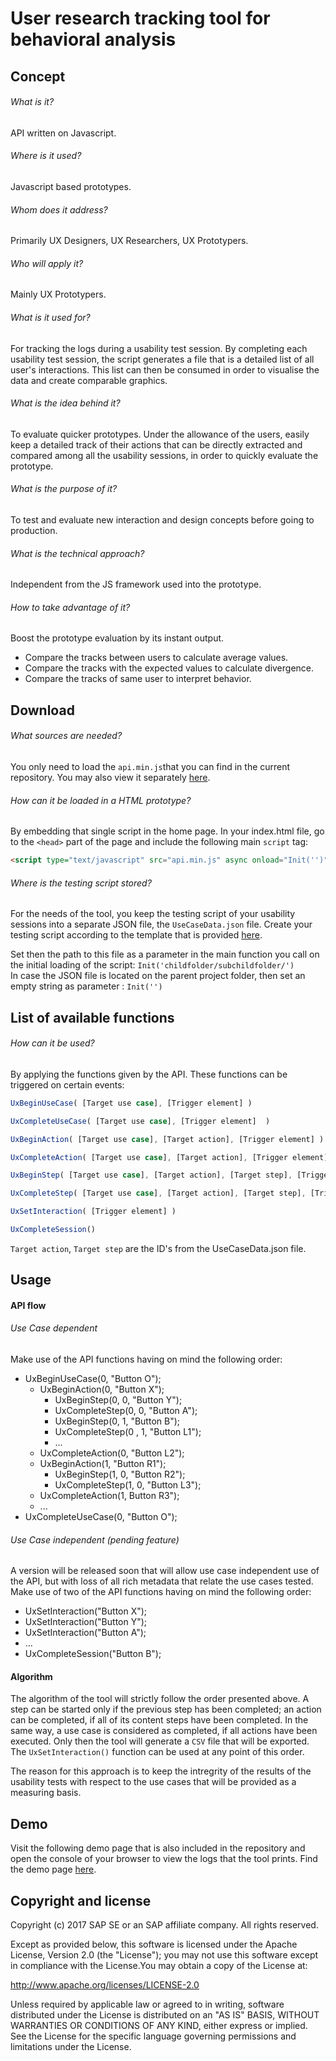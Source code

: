 # User research tracking tool for behavioral analysis

## Concept

###### What is it?
API written on Javascript.
###### Where is it used?
Javascript based prototypes.
###### Whom does it address?
Primarily UX Designers, UX Researchers, UX Prototypers.
###### Who will apply it?
Mainly UX Prototypers.
###### What is it used for?
For tracking the logs during a usability test session. By completing each usability test session, the script generates a file that is a detailed list of all user's interactions. This list can then be consumed in order to visualise the data and create comparable graphics.
###### What is the idea behind it?
To evaluate quicker prototypes. Under the allowance of the users, easily keep a detailed track of their actions that can be directly extracted and compared among all the usability sessions, in order to quickly evaluate the prototype.
###### What is the purpose of it?
To test and evaluate new interaction and design concepts before going to production.
###### What is the technical approach?
Independent from the JS framework used into the prototype.
###### How to take advantage of it?
Boost the prototype evaluation by its instant output.
* Compare the tracks between users to calculate average values.
* Compare the tracks with the expected values to calculate divergence.
* Compare the tracks of same user to interpret behavior.

## Download
###### What sources are needed?
You only need to load the ```api.min.js```that you can find in the current repository. You may also view it separately [here](https://github.com/SAP/ux-tracking-tool/blob/master/api.min.js).
###### How can it be loaded in a HTML prototype?
By embedding that single script in the home page. In your index.html file, go to the `<head>` part of the page and include the following main ```script``` tag:
```html
<script type="text/javascript" src="api.min.js" async onload="Init('')"></script>
```
###### Where is the testing script stored? 
For the needs of the tool, you keep the testing script of your usability sessions into a separate JSON file, the ```UseCaseData.json``` file. Create your testing script according to the template that is provided [here](https://github.com/SAP/ux-tracking-tool/blob/master/UseCaseData.json).     

Set then the path to this file as a parameter in the main function you call on the initial loading of the script: ```Init('childfolder/subchildfolder/')```      
In case the JSON file is located on the parent project folder, then set an empty string as parameter : ```Init('')```     

## List of available functions
###### How can it be used?     
By applying the functions given by the API. These functions can be triggered on certain events:

```javascript
UxBeginUseCase( [Target use case], [Trigger element] )
```
```javascript
UxCompleteUseCase( [Target use case], [Trigger element]  )
```
```javascript
UxBeginAction( [Target use case], [Target action], [Trigger element] )
```
```javascript
UxCompleteAction( [Target use case], [Target action], [Trigger element] )
```
```javascript
UxBeginStep( [Target use case], [Target action], [Target step], [Trigger element] )
```
```javascript
UxCompleteStep( [Target use case], [Target action], [Target step], [Trigger element] )
```
```javascript
UxSetInteraction( [Trigger element] )
```
```javascript
UxCompleteSession()
```

```Target action```, ```Target step``` are the ID's from the UseCaseData.json file.

## Usage
#### API flow
###### Use Case dependent
Make use of the API functions having on mind the following order:     
* UxBeginUseCase(0, "Button O");
   * UxBeginAction(0, "Button X");
       * UxBeginStep(0, 0, "Button Y");
       * UxCompleteStep(0, 0, "Button A");
       * UxBeginStep(0, 1, "Button B");
       * UxCompleteStep(0 , 1, "Button L1");
       * ...
   * UxCompleteAction(0, "Button L2");
   * UxBeginAction(1, "Button R1");
       * UxBeginStep(1, 0, "Button R2");
       * UxCompleteStep(1, 0, "Button L3");
   * UxCompleteAction(1, Button R3");
   * ...
* UxCompleteUseCase(0, "Button O");

###### Use Case independent (pending feature)
A version will be released soon that will allow use case independent use of the API, but with loss of all rich metadata that relate the use cases tested. Make use of two of the API functions having on mind the following order:
* UxSetInteraction("Button X");
* UxSetInteraction("Button Y");
* UxSetInteraction("Button A");
* ...
* UxCompleteSession("Button B");

#### Algorithm

The algorithm of the tool will strictly follow the order presented above. A step can be started only if the previous step has been completed; an action can be completed, if all of its content steps have been completed. In the same way, a use case is considered as completed, if all actions have been executed. Only then the tool will generate a ```CSV``` file that will be exported. The ```UxSetInteraction()``` function can be used at any point of this order.

The reason for this approach is to keep the intregrity of the results of the usability tests with respect to the use cases that will be provided as a measuring basis.

## Demo
Visit the following demo page that is also included in the repository and open the console of your browser to view the logs that the tool prints. Find the demo page [here](https://sap.github.io/ux-tracking-tool).

## Copyright and license

Copyright (c) 2017 SAP SE or an SAP affiliate company. All rights reserved. 

Except as provided below, this software is licensed under the Apache License, Version 2.0 (the "License"); you may not use this software except in compliance with the License.You may obtain a copy of the License at:

http://www.apache.org/licenses/LICENSE-2.0

Unless required by applicable law or agreed to in writing, software distributed under the License is distributed on an "AS IS" BASIS, WITHOUT WARRANTIES OR CONDITIONS OF ANY KIND, either express or implied. See the License for the specific language governing permissions and limitations under the License.
